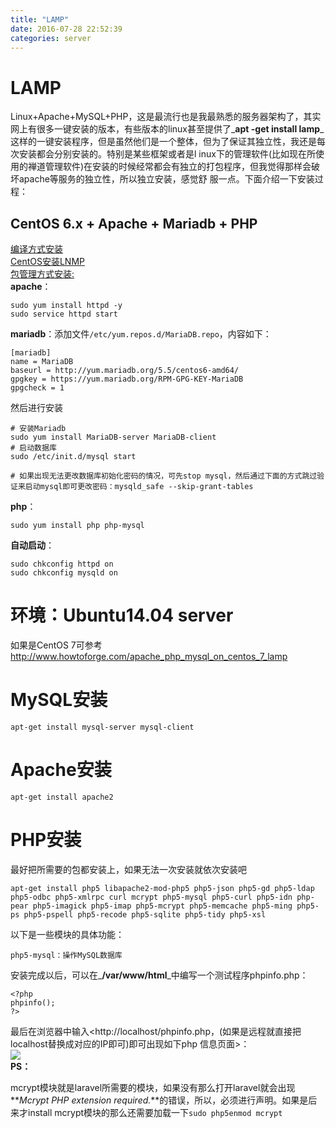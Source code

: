 ```yaml
---
title: "LAMP"
date: 2016-07-28 22:52:39
categories: server
---
```

# LAMP
Linux+Apache+MySQL+PHP，这是最流行也是我最熟悉的服务器架构了，其实网上有很多一键安装的版本，有些版本的linux甚至提供了_**apt
-get install lamp**_这样的一键安装程序，但是虽然他们是一个整体，但为了保证其独立性，我还是每次安装都会分别安装的。特别是某些框架或者是l
inux下的管理软件(比如现在所使用的禅道管理软件)在安装的时候经常都会有独立的打包程序，但我觉得那样会破坏apache等服务的独立性，所以独立安装，感觉舒
服一点。下面介绍一下安装过程：


## CentOS 6.x + Apache + Mariadb + PHP
[编译方式安装](https://yhigu.wordpress.com/2016/03/02/install-latest-version-of-apach-and-php-on-centos-6-7-from-source-code/)  
[CentOS安装LNMP](https://www.digitalocean.com/community/tutorials/how-to-install-linux-nginx-mysql-php-lemp-stack-on-centos-6)  
[包管理方式安装:](https://www.digitalocean.com/community/tutorials/how-to-install-linux-apache-mysql-php-lamp-stack-on-centos-6)  
**apache**：

	sudo yum install httpd -y
	sudo service httpd start
**mariadb**：添加文件`/etc/yum.repos.d/MariaDB.repo`，内容如下：

	[mariadb]
	name = MariaDB
	baseurl = http://yum.mariadb.org/5.5/centos6-amd64/
	gpgkey = https://yum.mariadb.org/RPM-GPG-KEY-MariaDB
	gpgcheck = 1
然后进行安装

	# 安装Mariadb
	sudo yum install MariaDB-server MariaDB-client
	# 启动数据库
	sudo /etc/init.d/mysql start
	
	# 如果出现无法更改数据库初始化密码的情况，可先stop mysql，然后通过下面的方式跳过验证来启动mysql即可更改密码：mysqld_safe --skip-grant-tables
**php**：

	sudo yum install php php-mysql
**自动启动**：

	sudo chkconfig httpd on
	sudo chkconfig mysqld on

# 环境：Ubuntu14.04 server

如果是CentOS 7可参考<http://www.howtoforge.com/apache_php_mysql_on_centos_7_lamp>

# MySQL安装



    apt-get install mysql-server mysql-client

# Apache安装



    apt-get install apache2

# PHP安装

最好把所需要的包都安装上，如果无法一次安装就依次安装吧



    apt-get install php5 libapache2-mod-php5 php5-json php5-gd php5-ldap php5-odbc php5-xmlrpc curl mcrypt php5-mysql php5-curl php5-idn php-pear php5-imagick php5-imap php5-mcrypt php5-memcache php5-ming php5-ps php5-pspell php5-recode php5-sqlite php5-tidy php5-xsl

以下是一些模块的具体功能：



    php5-mysql：操作MySQL数据库

安装完成以后，可以在_**/var/www/html**_中编写一个测试程序phpinfo.php：



    <?php
    phpinfo();
    ?>

最后在浏览器中输入<http://localhost/phpinfo.php，(如果是远程就直接把localhost替换成对应的IP即可)即可出现如下php
信息页面>：  
![](http://7xnc86.com1.z0.glb.clouddn.com/linux-install-lamp_0.jpg)  
**PS：**

mcrypt模块就是laravel所需要的模块，如果没有那么打开laravel就会出现**_Mcrypt PHP extension
required._**的错误，所以，必须进行声明。如果是后来才install mcrypt模块的那么还需要加载一下`sudo php5enmod
mcrypt`
